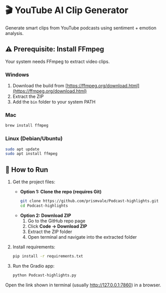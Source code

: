 # 🎬 YouTube AI Clip Generator

Generate smart clips from YouTube podcasts using sentiment + emotion analysis.

## ⚠️ Prerequisite: Install FFmpeg

Your system needs FFmpeg to extract video clips.

### Windows
1. Download the build from [https://ffmpeg.org/download.html](https://ffmpeg.org/download.html)
2. Extract the ZIP
3. Add the `bin` folder to your system PATH

### Mac
```bash
brew install ffmpeg
```

### Linux (Debian/Ubuntu)
```bash
sudo apt update
sudo apt install ffmpeg
```

## 🚀 How to Run

1. Get the project files:
   - **Option 1: Clone the repo (requires Git)**
     ```bash
     git clone https://github.com/prismvale/Podcast-highlights.git
     cd Podcast-highlights
     ```
   - **Option 2: Download ZIP**
     1. Go to the GitHub repo page
     2. Click **Code → Download ZIP**
     3. Extract the ZIP folder
     4. Open terminal and navigate into the extracted folder

2. Install requirements:
   ```bash
   pip install -r requirements.txt

3. Run the Gradio app:
   ```bash
   python Podcast-highlights.py
   
Open the link shown in terminal (usually http://127.0.0.1:7860) in a browser.
